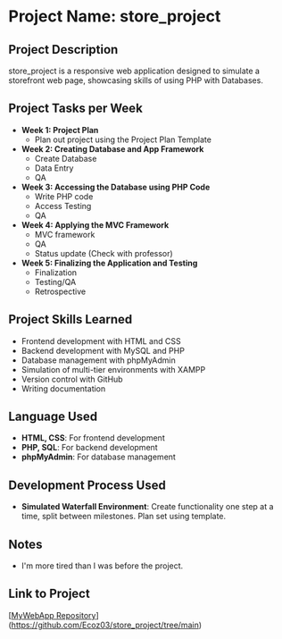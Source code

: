 # Project Name: store_project

## Project Description
store_project is a responsive web application designed to simulate a storefront web page, showcasing skills of using PHP with Databases. 

## Project Tasks per Week
- **Week 1: Project Plan**
  - Plan out project using the Project Plan Template
- **Week 2: Creating Database and App Framework**
  - Create Database
  - Data Entry
  - QA
- **Week 3: Accessing the Database using PHP Code**
  - Write PHP code
  - Access Testing
  - QA
- **Week 4: Applying the MVC Framework**
  - MVC framework
  - QA
  - Status update (Check with professor)
- **Week 5: Finalizing the Application and Testing**
  - Finalization
  - Testing/QA
  - Retrospective

## Project Skills Learned
- Frontend development with HTML and CSS
- Backend development with MySQL and PHP
- Database management with phpMyAdmin
- Simulation of multi-tier environments with XAMPP
- Version control with GitHub
- Writing documentation

## Language Used
- **HTML, CSS**: For frontend development
- **PHP, SQL**: For backend development
- **phpMyAdmin**: For database management

## Development Process Used
- **Simulated Waterfall Environment**: Create functionality one step at a time, split between milestones. Plan set using template.

## Notes
- I'm more tired than I was before the project.


## Link to Project
[[MyWebApp Repository](https://github.com/username/mywebapp)](https://github.com/Ecoz03/store_project/tree/main)
